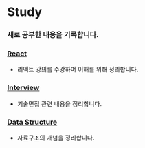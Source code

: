 # Study

### 새로 공부한 내용을 기록합니다.

### [React](https://github.com/malgamlee/Study/blob/main/React/React%20Study.md)
- 리액트 강의를 수강하며 이해를 위해 정리합니다.

### [Interview](https://github.com/malgamlee/Study/blob/main/Interview/Interview%20Study.md)
- 기술면접 관련 내용을 정리합니다.

### [Data Structure](https://github.com/malgamlee/Study/blob/main/Data%20Structure/Data%20Structure%20Study.md)
- 자료구조의 개념을 정리합니다.
